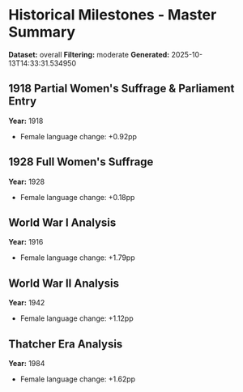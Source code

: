 # Historical Milestones - Master Summary

**Dataset:** overall
**Filtering:** moderate
**Generated:** 2025-10-13T14:33:31.534950

## 1918 Partial Women's Suffrage & Parliament Entry
**Year:** 1918

- Female language change: +0.92pp

## 1928 Full Women's Suffrage
**Year:** 1928

- Female language change: +0.18pp

## World War I Analysis
**Year:** 1916

- Female language change: +1.79pp

## World War II Analysis
**Year:** 1942

- Female language change: +1.12pp

## Thatcher Era Analysis
**Year:** 1984

- Female language change: +1.62pp

